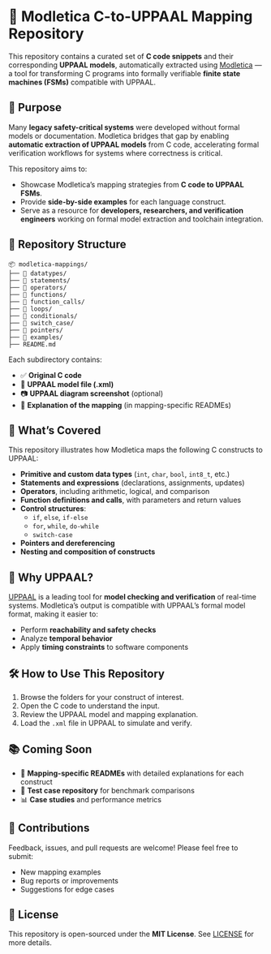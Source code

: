 # 🧠 Modletica C-to-UPPAAL Mapping Repository

This repository contains a curated set of **C code snippets** and their corresponding **UPPAAL models**, automatically extracted using [Modletica](https://github.com/your-modletica-link) — a tool for transforming C programs into formally verifiable **finite state machines (FSMs)** compatible with UPPAAL.

## 🚀 Purpose

Many **legacy safety-critical systems** were developed without formal models or documentation. Modletica bridges that gap by enabling **automatic extraction of UPPAAL models** from C code, accelerating formal verification workflows for systems where correctness is critical.

This repository aims to:

- Showcase Modletica’s mapping strategies from **C code to UPPAAL FSMs**.
- Provide **side-by-side examples** for each language construct.
- Serve as a resource for **developers, researchers, and verification engineers** working on formal model extraction and toolchain integration.

## 📁 Repository Structure

```
📦 modletica-mappings/
├── 📁 datatypes/
├── 📁 statements/
├── 📁 operators/
├── 📁 functions/
├── 📁 function_calls/
├── 📁 loops/
├── 📁 conditionals/
├── 📁 switch_case/
├── 📁 pointers/
├── 📁 examples/
├── README.md
```

Each subdirectory contains:
- ✅ **Original C code**
- 🔁 **UPPAAL model file (.xml)**
- 📷 **UPPAAL diagram screenshot** (optional)
- 📄 **Explanation of the mapping** (in mapping-specific READMEs)

## 📌 What’s Covered

This repository illustrates how Modletica maps the following C constructs to UPPAAL:

- **Primitive and custom data types** (`int`, `char`, `bool`, `int8_t`, etc.)
- **Statements and expressions** (declarations, assignments, updates)
- **Operators**, including arithmetic, logical, and comparison
- **Function definitions and calls**, with parameters and return values
- **Control structures**:
  - `if`, `else`, `if-else`
  - `for`, `while`, `do-while`
  - `switch-case`
- **Pointers and dereferencing**
- **Nesting and composition of constructs**

## 🧩 Why UPPAAL?

[UPPAAL](https://uppaal.org/) is a leading tool for **model checking and verification** of real-time systems. Modletica’s output is compatible with UPPAAL’s formal model format, making it easier to:

- Perform **reachability and safety checks**
- Analyze **temporal behavior**
- Apply **timing constraints** to software components

## 🛠 How to Use This Repository

1. Browse the folders for your construct of interest.
2. Open the C code to understand the input.
3. Review the UPPAAL model and mapping explanation.
4. Load the `.xml`  file in UPPAAL to simulate and verify.

## 📚 Coming Soon

- 📘 **Mapping-specific READMEs** with detailed explanations for each construct
- 🧪 **Test case repository** for benchmark comparisons
- 📊 **Case studies** and performance metrics

## 🤝 Contributions

Feedback, issues, and pull requests are welcome! Please feel free to submit:
- New mapping examples
- Bug reports or improvements
- Suggestions for edge cases

## 📄 License

This repository is open-sourced under the **MIT License**. See [LICENSE](./LICENSE) for more details.